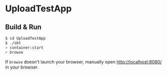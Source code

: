 # UploadTestApp #

## Build & Run ##

```sh
$ cd UploadTestApp
$ ./sbt
> container:start
> browse
```

If `browse` doesn't launch your browser, manually open [http://localhost:8080/](http://localhost:8080/) in your browser.
